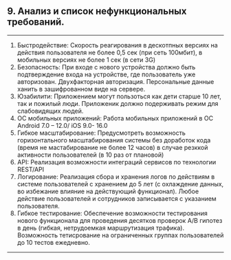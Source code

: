 ## 9. Анализ и список нефункциональных требований.

---
1. Быстродействие: Скорость реагирования в дескотпных версиях на действия пользователя не более 0,5 сек (при сеть 100мбит), в мобильных версиях не более 1 сек (в сети 3G)
2. Безопасность: При входе с нового устройства должно быть подтверждение входа на устройстве, где пользователь уже авторизован. Двухфакторная авторизация. Персональные данные ханить в зашифрованном виде на сервере.
3. Юзабилити: Приложением могут пользоться как дети старше 10 лет, так и пожилый люди. Приложеник должно подерживать режим для слабовидящих людей. 
4. ОС мобильных приложений:	Работа мобильных приложений в ОС  Android 7.0 – 12.0/ iOS 9.0- 16.0
5. Гибкое масштабирование: Предусмотреть возможность горизонтального масштабирования системы без доработок кода (время не мастабирование не более 12 часов) в случае резккой активности пользователей (в 10 раз от плановой)
6. API: Реализация возможности интеграций сервисов по технологии REST/API
7. Логирование: Реализация сбора и хранения логов по действиям в системе пользователей с хранением до 5 лет (с охлаждение данных, во избежание влияние на действующий функционал). Любое действие пользователей и сотрудников записывается с указанием пользователя.
8. Гибкое тестирование: Обеспечение возможности тестирования нового функционала для проведения десятков проверок A/B гипотез в день (гибкая, нетрудоемкая маршрутизация трафика). Возможность тетисрование на ограниченных группах пользователей до 10 тестов ежедневно. 

---
